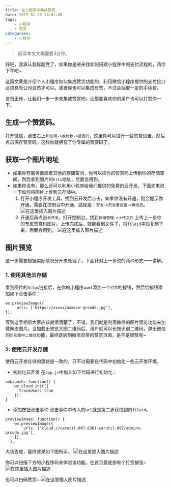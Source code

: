 ```yaml
---
title: 在小程序中集成赞赏
date: 2019-01-26 14:01:45
tags:
	- 小程序
	- 赞赏
categories:
    - 小程序
---
```


> 阅读本文大概需要3分钟。

好吧，我承认我标题党了，如果你是进来找如何搭建小程序中的支付流程的，请你下车吧~

这篇文章是介绍个人小程序如何集成赞赏功能的，利用微信小程序提供的支付接口必须具有公司资质才可以。或者你也可以集成有赞，不过会抽取一定的手续费。

<!--more-->

言归正传，让我们一步一步来集成赞赏吧，让那些喜欢你的用户也可以打赏你一下。

## 生成一个赞赏码。
打开微信，点击右上角`加号->收付款->赞赏码`，这里你可以进行一些赞赏设置，然后点击保存赞赏码。这样你就拥有了你专属的赞赏码了。

## 获取一个图片地址
* 如果你有服务器或者其他的存储空间，你可以把你的赞赏码上传到你的存储空间，然后拿到图片的`htts`地址，后面会用到。
* 如果你没有，那么还可以利用小程序给我们提供的免费的云开发。下面先来说一下如何将图片上传到云存储中。
    1. 打开小程序开发工具，找到云开发后点击，如果你没有开通，则会提示你开通，需要在控制台中开通，路径是：`开发->开发者设置->腾讯云`。
  ![在这里插入图片描述](https://img-blog.csdnimg.cn/20190104120313434.png)
    2. 开通后再点击`云开发`，打开控制台，找到`存储管理->上传文件`,上传上一步你的专属赞赏码图片。上传完成后，就能看到文件了，将`fileid`字段复制下来，后面会用到。
    ![在这里插入图片描述](https://img-blog.csdnimg.cn/20190104124836439.png?x-oss-process=image/watermark,type_ZmFuZ3poZW5naGVpdGk,shadow_10,text_aHR0cHM6Ly9ibG9nLmNzZG4ubmV0L3pxMjgyNTAyNTMy,size_16,color_FFFFFF,t_70)

## 图片预览
这一步需要根据实际情况分开来处理了，下面针对上一步说的两种形式一一讲解。
### 1. 使用其他云存储
拿到图片的`https`链接后，在你的小程序`wxml`添加一个`打赏`的按钮，然后给按钮添加如下点击事件：
```
wx.previewImage({
     urls: ['https://xxxxx/admire-qrcode.jpg'],
});
```
写到这里相信大家应该就很清楚了，不错，我们就是利用微信的图片预览功能来加载网络图片。当加载出预览大图二维码后，用户就可以长按识别二维码，弹出微信的`识别图中二维码`功能，最终跳转到微信自带的赞赏页面，是不是很赞呢~

### 2. 使用云开发存储
使用云开发存储的思路是一致的，只不过需要在代码中初始化一些云开发环境。
* 初始化云开发
在`app.js`中加入如下代码进行初始化：
```
onLaunch: function() {
    wx.cloud.init({
      traceUser: true
    });
}
  ```
* 添加按钮点击事件
点击事件中传入的`url`就是第二步获取到的`fileid`。
```
previewImage: function() {
    wx.previewImage({
        urls: ['cloud://carutil-007.6361-carutil-007/admire-qrcode.jpg'],
    });
  },
  ```
大功告成，最终效果如下图所示。
![在这里插入图片描述](https://img-blog.csdnimg.cn/20190104130648991.png?x-oss-process=image/watermark,type_ZmFuZ3poZW5naGVpdGk,shadow_10,text_aHR0cHM6Ly9ibG9nLmNzZG4ubmV0L3pxMjgyNTAyNTMy,size_16,color_FFFFFF,t_70)

你可以扫描下方的小程序码来体验该功能，在首页最底部有个打赏按钮~
![在这里插入图片描述](https://img-blog.csdnimg.cn/20190104131248871.png?x-oss-process=image/watermark,type_ZmFuZ3poZW5naGVpdGk,shadow_10,text_aHR0cHM6Ly9ibG9nLmNzZG4ubmV0L3pxMjgyNTAyNTMy,size_16,color_FFFFFF,t_70)

也可以扫码赞赏~
![在这里插入图片描述](https://img-blog.csdnimg.cn/20190104130638423.png?x-oss-process=image/watermark,type_ZmFuZ3poZW5naGVpdGk,shadow_10,text_aHR0cHM6Ly9ibG9nLmNzZG4ubmV0L3pxMjgyNTAyNTMy,size_16,color_FFFFFF,t_70)